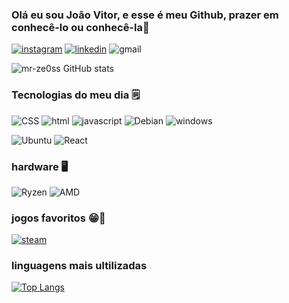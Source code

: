 ### Olá eu sou João Vitor, e esse é meu Github, prazer em conhecê-lo ou conhecê-la🎩


[![instagram](https://img.shields.io/badge/Instagram-E4405F?style=for-the-badge&logo=instagram&logoColor=white)](https://www.instagram.com/juao2057/)
[![linkedin](https://img.shields.io/badge/LinkedIn-0077B5?style=for-the-badge&logo=linkedin&logoColor=white)](http://www.linkedin.com/in/joão-vitor-pedroza-)
![gmail](https://img.shields.io/badge/Gmail-D14836?style=for-the-badge&logo=gmail&logoColor=white(zippghh@gmail))



![mr-ze0ss GitHub stats](https://github-readme-stats.vercel.app/api?username=mr-ze0ss&show_icons=true&theme=dracula)

### Tecnologias do meu dia 🗒️
![CSS](https://img.shields.io/badge/HTML-239120?style=for-the-badge&logo=html5&logoColor=white)
![html](https://img.shields.io/badge/HTML5-E34F26?style=for-the-badge&logo=html5&logoColor=white)
![javascript](https://img.shields.io/badge/JavaScript-F7DF1E?style=for-the-badge&logo=javascript&logoColor=black)
![Debian](https://img.shields.io/badge/Debian-A81D33?style=for-the-badge&logo=debian&logoColor=white)
![windows](https://img.shields.io/badge/Windows-0078D6?style=for-the-badge&logo=windows&logoColor=white)

![Ubuntu](https://img.shields.io/badge/Ubuntu-E95420?style=for-the-badge&logo=ubuntu&logoColor=white)
![React](https://img.shields.io/badge/React-20232A?style=for-the-badge&logo=react&logoColor=61DAFB)

### hardware 🖥️
![Ryzen](https://img.shields.io/badge/AMD-Ryzen_7_3800X-ED1C24?style=for-the-badge&logo=amd&logoColor=white)
![AMD](https://img.shields.io/badge/AMD-Radeon_RX_5500-ED1C24?style=for-the-badge&logo=amd&logoColor=white)

### jogos favoritos 😁👾
[![steam](https://img.shields.io/badge/Steam-000000?style=for-the-badge&logo=steam&logoColor=white)]( https://steamcommunity.com/profiles/76561199525815465/)


### linguagens mais ultilizadas
[![Top Langs](https://github-readme-stats.vercel.app/api/top-langs/?username=mr-ze0ss)](https://github.com/anuraghazra/github-readme-stats)
